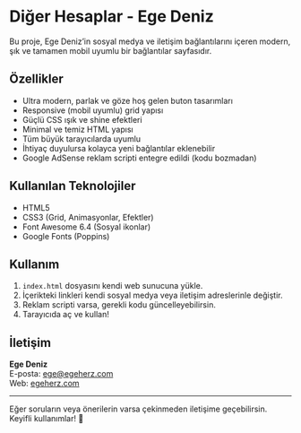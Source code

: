 # Diğer Hesaplar - Ege Deniz

Bu proje, Ege Deniz’in sosyal medya ve iletişim bağlantılarını içeren modern, şık ve tamamen mobil uyumlu bir bağlantılar sayfasıdır.

## Özellikler

- Ultra modern, parlak ve göze hoş gelen buton tasarımları
- Responsive (mobil uyumlu) grid yapısı
- Güçlü CSS ışık ve shine efektleri
- Minimal ve temiz HTML yapısı
- Tüm büyük tarayıcılarda uyumlu
- İhtiyaç duyulursa kolayca yeni bağlantılar eklenebilir
- Google AdSense reklam scripti entegre edildi (kodu bozmadan)

## Kullanılan Teknolojiler

- HTML5
- CSS3 (Grid, Animasyonlar, Efektler)
- Font Awesome 6.4 (Sosyal ikonlar)
- Google Fonts (Poppins)

## Kullanım

1. `index.html` dosyasını kendi web sunucuna yükle.
2. İçerikteki linkleri kendi sosyal medya veya iletişim adreslerinle değiştir.
3. Reklam scripti varsa, gerekli kodu güncelleyebilirsin.
4. Tarayıcıda aç ve kullan!

## İletişim

**Ege Deniz**  
E-posta: [ege@egeherz.com](mailto:ege@egeherz.com)  
Web: [egeherz.com](https://egeherz.com)

---

Eğer soruların veya önerilerin varsa çekinmeden iletişime geçebilirsin.  
Keyifli kullanımlar! 🚀
